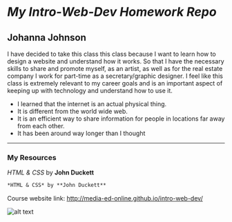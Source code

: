 # *My Intro-Web-Dev Homework Repo*
## Johanna Johnson

I have decided to take this class this class because I want to learn how to design a website and understand how it works. So that I have the necessary skills to share and promote myself, as an artist, as well as for the real estate company I work for part-time as a secretary/graphic designer. I feel like this class is extremely relevant to my career goals and is an important aspect of keeping up with technology and understand how to use it.
* I learned that the internet is an actual physical thing.
* It is different from the world wide web.
* It is an efficient way to share information for people in locations far away from each other.
* It has been around way longer than I thought

---

### My Resources
*HTML & CSS* by **John Duckett**
```markdown
*HTML & CSS* by **John Duckett**
```
Course website link:
http://media-ed-online.github.io/intro-web-dev/

![alt text](http://bit.ly/2DIVG46)
